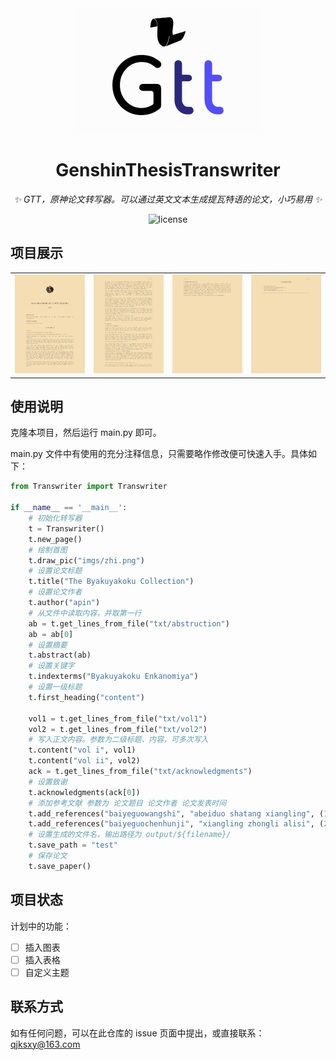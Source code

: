 <div align="center">
  <img src="https://github.com/qjksxy/GenshinThesisTranswriter/blob/master/github/logoGtt.png" width="300" height="200">

# GenshinThesisTranswriter

_✨ GTT，原神论文转写器。可以通过英文文本生成提瓦特语的论文，小巧易用 ✨_

<p align="center">
  <img src="https://img.shields.io/badge/license-MIT-green" alt="license">
</p>

</div>



## 项目展示

<table><tr>
<td><img src="https://github.com/qjksxy/GenshinThesisTranswriter/blob/master/github/test-01.png" border=0></td>
<td><img src="https://github.com/qjksxy/GenshinThesisTranswriter/blob/master/github/test-02.png" border=0></td>
<td><img src="https://github.com/qjksxy/GenshinThesisTranswriter/blob/master/github/test-05.png" border=0></td>
<td><img src="https://github.com/qjksxy/GenshinThesisTranswriter/blob/master/github/test-06.png" border=0></td>
</tr></table>

## 使用说明

克隆本项目，然后运行 main.py 即可。

main.py 文件中有使用的充分注释信息，只需要略作修改便可快速入手。具体如下：

```python
from Transwriter import Transwriter

if __name__ == '__main__':
    # 初始化转写器
    t = Transwriter()
    t.new_page()
    # 绘制首图
    t.draw_pic("imgs/zhi.png")
    # 设置论文标题
    t.title("The Byakuyakoku Collection")
    # 设置论文作者
    t.author("apin")
    # 从文件中读取内容，并取第一行
    ab = t.get_lines_from_file("txt/abstruction")
    ab = ab[0]
    # 设置摘要
    t.abstract(ab)
    # 设置关键字
    t.indexterms("Byakuyakoku Enkanomiya")
    # 设置一级标题
    t.first_heading("content")

    vol1 = t.get_lines_from_file("txt/vol1")
    vol2 = t.get_lines_from_file("txt/vol2")
    # 写入正文内容。参数为二级标题、内容，可多次写入
    t.content("vol i", vol1)
    t.content("vol ii", vol2)
    ack = t.get_lines_from_file("txt/acknowledgments")
    # 设置致谢
    t.acknowledgments(ack[0])
    # 添加参考文献 参数为 论文题目 论文作者 论文发表时间
    t.add_references("baiyeguowangshi", "abeiduo shatang xiangling", (1, 12, 23))
    t.add_references("baiyeguochenhunji", "xiangling zhongli alisi", (2, 2, 3))
    # 设置生成的文件名，输出路径为 output/${filename}/
    t.save_path = "test"
    # 保存论文
    t.save_paper()

```

## 项目状态

计划中的功能：

- [ ] 插入图表
- [ ] 插入表格
- [ ] 自定义主题

## 联系方式

如有任何问题，可以在此仓库的 issue 页面中提出，或直接联系：qjksxy@163.com
